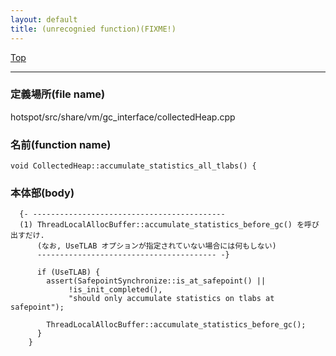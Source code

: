 ```yaml
---
layout: default
title: (unrecognied function)(FIXME!)
---
```

[Top](../index.html)

--- 
### 定義場所(file name)
hotspot/src/share/vm/gc_interface/collectedHeap.cpp

### 名前(function name)
```
void CollectedHeap::accumulate_statistics_all_tlabs() {
```

### 本体部(body)
```
  {- -------------------------------------------
  (1) ThreadLocalAllocBuffer::accumulate_statistics_before_gc() を呼び出すだけ.
      (なお, UseTLAB オプションが指定されていない場合には何もしない)
      ---------------------------------------- -}

	  if (UseTLAB) {
	    assert(SafepointSynchronize::is_at_safepoint() ||
	         !is_init_completed(),
	         "should only accumulate statistics on tlabs at safepoint");
	
	    ThreadLocalAllocBuffer::accumulate_statistics_before_gc();
	  }
	}
	
```


